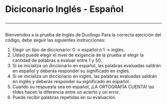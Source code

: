 #  Diciconario Inglés - Español <hr>

Bienvenidos a la prueba de Inglés de Duolingo Para la correcta ejecición del código, debe seguir las siguientes instrucciones: 
1. Elegir un tipo de diccionario: 0 -> español ó 1 -> inglés. 
2. Usted puede elegir el nivel de exigencia de la prueba al elegir la cantidad de palabras a evaluar entre 1 y 50. 
3. Si se inicializa un diccionario en español, las palabras evaluadas saldrán en español y deberás responder su significado en ingles. 
4. Si se inicializa un diccionario en inglés, las palabras evaluadas saldrán en inglés y deberás responder su significado en español. 
5. Cuando su respuesta sea en español, ¡LA ORTOGRAFÍA CUENTA! las tíldes hacen la diferencia entre un acierto y un error. 
6. Puede recibir palabras repetidas en su evaluación.
